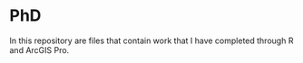 # PhD
In this repository are files that contain work that I have completed through R and ArcGIS Pro. 
